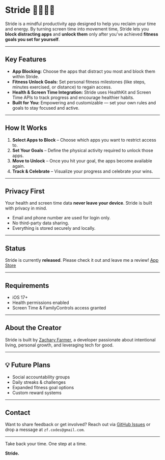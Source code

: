 # Stride 🚀🏃‍♂️📵

Stride is a mindful productivity app designed to help you reclaim your time and energy. By turning screen time into movement time, Stride lets you **block distracting apps** and **unlock them** only after you've achieved **fitness goals you set for yourself**.

---

## Key Features

- **App Blocking:** Choose the apps that distract you most and block them within Stride.
- **Fitness Unlock Goals:** Set personal fitness milestones (like steps, minutes exercised, or distance) to regain access.
- **Health & Screen Time Integration:** Stride uses HealthKit and Screen Time APIs to track progress and encourage healthier habits.
- **Built for You:** Empowering and customizable — set your own rules and goals to stay focused and active.

---

## How It Works

1. **Select Apps to Block** – Choose which apps you want to restrict access to.
2. **Set Your Goals** – Define the physical activity required to unlock those apps.
3. **Move to Unlock** – Once you hit your goal, the apps become available again.
4. **Track & Celebrate** – Visualize your progress and celebrate your wins.

---

## Privacy First

Your health and screen time data **never leave your device**. Stride is built with privacy in mind.

- Email and phone number are used for login only.
- No third-party data sharing.
- Everything is stored securely and locally.

---

## Status

Stride is currently **released**. Please check it out and leave me a review! [App Store](https://apps.apple.com/us/app/stride-lets-move/id6746705178)

---

## Requirements

- iOS 17+
- Health permissions enabled
- Screen Time & FamilyControls access granted

---

## About the Creator

Stride is built by [Zachary Farmer](https://github.com/zachfarmer), a developer passionate about intentional living, personal growth, and leveraging tech for good.

---

## 💡 Future Plans

- Social accountability groups
- Daily streaks & challenges
- Expanded fitness goal options
- Custom reward systems

---

## Contact

Want to share feedback or get involved?
Reach out via [GitHub Issues](https://github.com/your-username/stride/issues) or drop a message at `zf.codes@gmail.com`.

---

Take back your time. One step at a time.

**Stride.**
